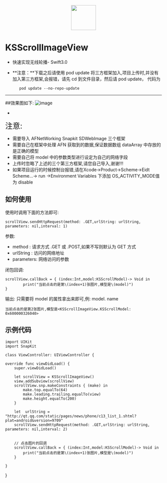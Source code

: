 <div align='center'><img src = 'http://ofermdgmf.bkt.clouddn.com/yaojing.jpg' width = 80 ></div>

# KSScrollImageView

* 快速实现无线轮播- Swift3.0
* **注意：**下载之后请使用 pod update 将三方框架加入,项目上传时,并没有加入第三方框架,会报错，请先 cd 到文件目录，然后请 pod update， 代码为
    
         pod update --no-repo-update

***

##效果图如下:
![image](http://ofermdgmf.bkt.clouddn.com/KSScreollImageView.gif)

-
<font size=5>注意:</font>

* 需要导入 AFNetWorking Snapkit SDWebImage 三个框架
* 需要自己在框架中处理 AFN 获取到的数据,保证数据数组 dataArray 中存放的是正确的模型
* 需要自己将 model 中的参数类型进行设定为自己的网络字段
* 上传时忽略了上述的三个第三方框架,请您自己导入,谢谢!!!
* 如果项目运行的时候控制台报错,请在Xcode->Product->Scheme->Eidt Scheme...-> run ->Environment Variables 下添加 OS_ACTIVITY_MODE值为 disable


## 如何使用
使用时调用下面的方法即可:

    scrollView.sendHttpRequest(method: .GET,urlString: urlString, parameters: nil,interval: 1)

参数:

* method : 请求方式 .GET 或 .POST,如果不写则默认为 GET 方式
* urlString :  访问的网络地址
* parameters:  网络访问的参数

闭包回调:

    scrollView.callBack = { (index:Int,model:KSScrollModel)-> Void in
     		print("当前点击的是第\(index+1)张图片,模型是\(model)")
    }
 
输出: 只需要将 model 的属性拿出来即可,例: model. name 

    当前点击的是第2张图片,模型是<KSScrollImageView.KSScrollModel: 0x600000326040>

## 示例代码
	import UIKit
	import SnapKit

    class ViewController: UIViewController {

    override func viewDidLoad() {
        super.viewDidLoad()
        
        let scrollView = KSScrollImageView()
        view.addSubview(scrollView)
        scrollView.snp.makeConstraints { (make) in
            make.top.equalTo(64)
            make.leading.trailing.equalTo(view)
            make.height.equalTo(200)
        }
        
        let  urlString = "http://qt.qq.com/static/pages/news/phone/c13_list_1.shtml?plat=android&version=9709"
        scrollView.sendHttpRequest(method: .GET,urlString: urlString, parameters: nil,interval: 2)
        
        
        // 点击图片的回调
        scrollView.callBack = { (index:Int,model:KSScrollModel)-> Void in
            print("当前点击的是第\(index+1)张图片,模型是\(model)")
        }
        
    }
}

